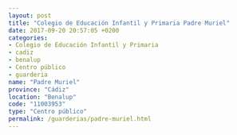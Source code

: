 ```yaml
---
layout: post
title: "Colegio de Educación Infantil y Primaria Padre Muriel"
date: 2017-09-20 20:57:05 +0200
categories:
- Colegio de Educación Infantil y Primaria
- cadiz
- benalup
- Centro público
- guarderia
name: "Padre Muriel"
province: "Cádiz"
location: "Benalup"
code: "11003953"
type: "Centro público"
permalink: /guarderias/padre-muriel.html
---
```


